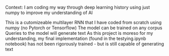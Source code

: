 Context: I am coding my way through deep learning history using just numpy to improve my understanding of AI

This is a cutomizeable multilayer RNN that I have coded from scratch using numpy (no Pytorch or Tensorflow)
The model can be trained on any corpus
Queries to the model will generate text
As this project is moreso for my understanding, my final implementation (found in the testying.ipynb notebook) has not been rigorously trained - but is still capable of generating text